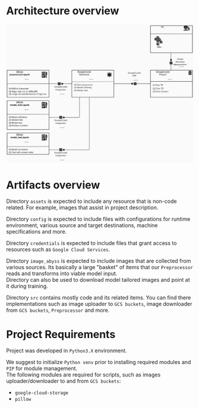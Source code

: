 # Architecture overview
![image-architecture](assets/architecture_overview.png)

# Artifacts overview
Directory `assets` is expected to include any resource that is non-code related. For example, images that assist in project description.

Directory `config` is expected to include files with configurations for runtime environment, various source and target destinations,
machine specifications and more.

Directory `credentials` is expected to include files that grant access to resources such as `Google Cloud Services`.

Directory `image_abyss` is expected to include images that are collected from various sources. Its basically a large "basket" of items
that our `Preprocessor` reads and transforms into viable model input.  
Directory can also be used to download model tailored images and point at it during training.

Directory `src` contains mostly code and its related items. You can find there implementations such as image uploader to `GCS buckets`,
image downloader from `GCS buckets`, `Preprocessor` and more.

# Project Requirements
Project was developed in `Python3.X` environment.

We suggest to initialize `Python venv` prior to installing required modules and `PIP` for module management.  
The following modules are required for scripts, such as images uploader/downloader to and from `GCS buckets`:
* `google-cloud-storage`
* `pillow`
